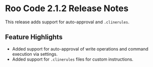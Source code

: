 # Roo Code 2.1.2 Release Notes

This release adds support for auto-approval and `.clinerules`.

## Feature Highlights

*   Added support for auto-approval of write operations and command execution via settings.
*   Added support for `.clinerules` files for custom instructions.